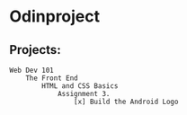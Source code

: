 # Odinproject

## Projects:
    Web Dev 101
        The Front End
            HTML and CSS Basics
                Assignment 3.
                    [x] Build the Android Logo